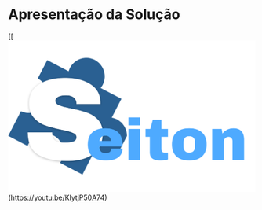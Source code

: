 # Apresentação da Solução

[[![Projeto Seiton - Apresentação da solução](./docs/img/Logo.png)(https://youtu.be/KlytjP50A74)

